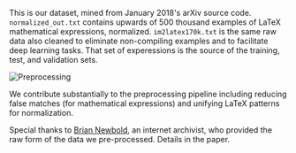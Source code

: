This is our dataset, mined from January 2018's arXiv source code.
`normalized_out.txt` contains upwards of 500 thousand examples of LaTeX mathematical
expressions, normalized. `im2latex170k.txt` is the same raw data also cleaned to eliminate
non-compiling examples and to facilitate deep learning tasks. That set of experessions is
the source of the training, test, and validation sets.

![Preprocessing](https://raw.githubusercontent.com/rvente/TeXNet.ai/master/Final-Paper/assets/harvest.svg)

We contribute substantially to the preprocessing pipeline including reducing false
matches (for mathematical expressions) and unifying LaTeX patterns for normalization.

Special thanks to [Brian Newbold](http://bnewbold.net/), an internet archivist, who provided
the raw form of the data we pre-processed. Details in the paper.
